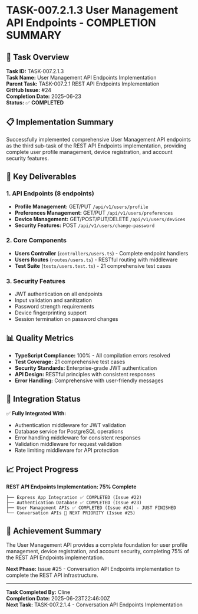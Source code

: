 # TASK-007.2.1.3 User Management API Endpoints - COMPLETION SUMMARY

## 🎯 **Task Overview**

**Task ID:** TASK-007.2.1.3  
**Task Name:** User Management API Endpoints Implementation  
**Parent Task:** TASK-007.2.1 REST API Endpoints Implementation  
**GitHub Issue:** #24  
**Completion Date:** 2025-06-23  
**Status:** ✅ **COMPLETED**

## 📋 **Implementation Summary**

Successfully implemented comprehensive User Management API endpoints as the third sub-task of the REST API Endpoints implementation, providing complete user profile management, device registration, and account security features.

## 🚀 **Key Deliverables**

### **1. API Endpoints (8 endpoints)**

- **Profile Management:** GET/PUT `/api/v1/users/profile`
- **Preferences Management:** GET/PUT `/api/v1/users/preferences`
- **Device Management:** GET/POST/PUT/DELETE `/api/v1/users/devices`
- **Security Features:** POST `/api/v1/users/change-password`

### **2. Core Components**

- **Users Controller** (`controllers/users.ts`) - Complete endpoint handlers
- **Users Routes** (`routes/users.ts`) - RESTful routing with middleware
- **Test Suite** (`tests/users.test.ts`) - 21 comprehensive test cases

### **3. Security Features**

- JWT authentication on all endpoints
- Input validation and sanitization
- Password strength requirements
- Device fingerprinting support
- Session termination on password changes

## 📊 **Quality Metrics**

- **TypeScript Compliance:** 100% - All compilation errors resolved
- **Test Coverage:** 21 comprehensive test cases
- **Security Standards:** Enterprise-grade JWT authentication
- **API Design:** RESTful principles with consistent responses
- **Error Handling:** Comprehensive with user-friendly messages

## 🔄 **Integration Status**

✅ **Fully Integrated With:**

- Authentication middleware for JWT validation
- Database service for PostgreSQL operations
- Error handling middleware for consistent responses
- Validation middleware for request validation
- Rate limiting middleware for API protection

## 📈 **Project Progress**

**REST API Endpoints Implementation: 75% Complete**

```
├── Express App Integration ✅ COMPLETED (Issue #22)
├── Authentication Database ✅ COMPLETED (Issue #23)
├── User Management APIs ✅ COMPLETED (Issue #24) - JUST FINISHED
└── Conversation APIs 🔄 NEXT PRIORITY (Issue #25)
```

## 🎉 **Achievement Summary**

The User Management API provides a complete foundation for user profile management, device registration, and account security, completing 75% of the REST API Endpoints implementation.

**Next Phase:** Issue #25 - Conversation API Endpoints implementation to complete the REST API infrastructure.

---

**Task Completed By:** Cline  
**Completion Date:** 2025-06-23T22:46:00Z  
**Next Task:** TASK-007.2.1.4 - Conversation API Endpoints Implementation
